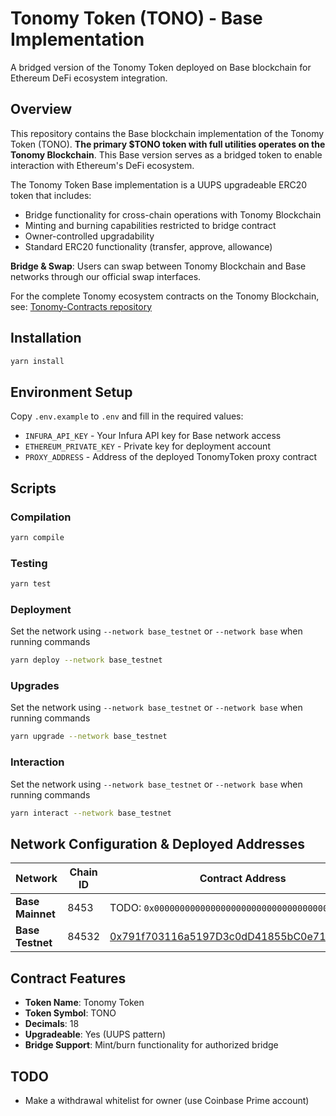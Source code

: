 # Tonomy Token (TONO) - Base Implementation

A bridged version of the Tonomy Token deployed on Base blockchain for Ethereum DeFi ecosystem integration.

## Overview

This repository contains the Base blockchain implementation of the Tonomy Token (TONO). **The primary $TONO token with full utilities operates on the Tonomy Blockchain**. This Base version serves as a bridged token to enable interaction with Ethereum's DeFi ecosystem.

The Tonomy Token Base implementation is a UUPS upgradeable ERC20 token that includes:
- Bridge functionality for cross-chain operations with Tonomy Blockchain
- Minting and burning capabilities restricted to bridge contract
- Owner-controlled upgradability
- Standard ERC20 functionality (transfer, approve, allowance)

**Bridge & Swap**: Users can swap between Tonomy Blockchain and Base networks through our official swap interfaces.

For the complete Tonomy ecosystem contracts on the Tonomy Blockchain, see: [Tonomy-Contracts repository](https://github.com/Tonomy-Foundation/Tonomy-Contracts)

## Installation

```bash
yarn install
```

## Environment Setup

Copy `.env.example` to `.env` and fill in the required values:
- `INFURA_API_KEY` - Your Infura API key for Base network access
- `ETHEREUM_PRIVATE_KEY` - Private key for deployment account
- `PROXY_ADDRESS` - Address of the deployed TonomyToken proxy contract

## Scripts

### Compilation
```bash
yarn compile
```

### Testing
```bash
yarn test
```

### Deployment
Set the network using `--network base_testnet` or `--network base` when running commands

```bash
yarn deploy --network base_testnet
```

### Upgrades
Set the network using `--network base_testnet` or `--network base` when running commands

```bash
yarn upgrade --network base_testnet
```

### Interaction
Set the network using `--network base_testnet` or `--network base` when running commands

```bash
yarn interact --network base_testnet
```

## Network Configuration & Deployed Addresses

| Network | Chain ID | Contract Address | Swap URL |
|---------|---------|------------------|----------|
| **Base Mainnet** | 8453 | TODO: `0x0000000000000000000000000000000000000000` | https://app.tonomy.io/bankless |
| **Base Testnet** | 84532 | [0x791f703116a5197D3c0dD41855bC0e715b6A2Df9](https://sepolia.basescan.org/address/0x791f703116a5197D3c0dD41855bC0e715b6A2Df9) | https://app.testnet.tonomy.io/bankless |

## Contract Features

- **Token Name**: Tonomy Token
- **Token Symbol**: TONO
- **Decimals**: 18
- **Upgradeable**: Yes (UUPS pattern)
- **Bridge Support**: Mint/burn functionality for authorized bridge

## TODO

- Make a withdrawal whitelist for owner (use Coinbase Prime account)